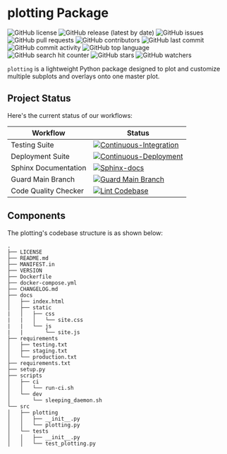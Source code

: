 # plotting Package

![GitHub license](https://img.shields.io/github/license/ec-intl/plotting)
![GitHub release (latest by date)](https://img.shields.io/github/v/release/ec-intl/plotting)
![GitHub issues](https://img.shields.io/github/issues/ec-intl/plotting)
![GitHub pull requests](https://img.shields.io/github/issues-pr/ec-intl/plotting)
![GitHub contributors](https://img.shields.io/github/contributors/ec-intl/plotting)
![GitHub last commit](https://img.shields.io/github/last-commit/ec-intl/plotting)
![GitHub commit activity](https://img.shields.io/github/commit-activity/m/ec-intl/plotting)
![GitHub top language](https://img.shields.io/github/languages/top/ec-intl/plotting)
![GitHub search hit counter](https://img.shields.io/github/search/ec-intl/plotting/plotting)
![GitHub stars](https://img.shields.io/github/stars/ec-intl/plotting)
![GitHub watchers](https://img.shields.io/github/watchers/ec-intl/plotting)

`plotting` is a lightweight Python package designed to plot and customize multiple subplots and overlays onto one master plot.


## Project Status

Here's the current status of our workflows:

| Workflow                | Status |
|-------------------------|--------|
| Testing Suite  | [![Continuous-Integration](https://github.com/ec-intl/plotting/actions/workflows/ci.yml/badge.svg)](https://github.com/ec-intl/plotting/actions/workflows/ci.yml) |
| Deployment Suite | [![Continuous-Deployment](https://github.com/ec-intl/plotting/actions/workflows/cd.yml/badge.svg)](https://github.com/ec-intl/plotting/actions/workflows/cd.yml)|
| Sphinx Documentation           | [![Sphinx-docs](https://github.com/ec-intl/plotting/actions/workflows/docs.yml/badge.svg)](https://github.com/ec-intl/plotting/actions/workflows/docs.yml) |
| Guard Main Branch       | [![Guard Main Branch](https://github.com/ec-intl/plotting/actions/workflows/guard.yml/badge.svg)](https://github.com/ec-intl/plotting/actions/workflows/guard.yml) |
| Code Quality Checker    | [![Lint Codebase](https://github.com/ec-intl/plotting/actions/workflows/super-linter.yml/badge.svg)](https://github.com/ec-intl/plotting/actions/workflows/super-linter.yml) |

## Components

The plotting's codebase structure is as shown below:

```plaintext
.
├── LICENSE
├── README.md
├── MANIFEST.in
├── VERSION
├── Dockerfile
├── docker-compose.yml
├── CHANGELOG.md
├── docs
│   ├── index.html
│   ├── static
|   │   ├── css
|   |   │   └── site.css
|   |   └── js
|   |       └── site.js
├── requirements
│   ├── testing.txt
│   ├── staging.txt
│   └── production.txt
├── requirements.txt
├── setup.py
├── scripts
│   ├── ci
│   │   └── run-ci.sh
│   └── dev
│       └── sleeping_daemon.sh
└── src
│   ├── plotting
│   │   ├── __init__.py
│   │   └── plotting.py
│   └── tests
│   │   ├── __init__.py
│   │   └── test_plotting.py
```
